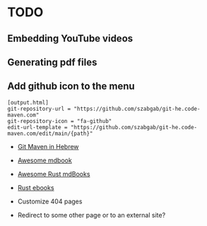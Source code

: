# TODO



## Embedding YouTube videos


## Generating pdf files

## Add github icon to the menu

```
[output.html]
git-repository-url = "https://github.com/szabgab/git-he.code-maven.com"
git-repository-icon = "fa-github"
edit-url-template = "https://github.com/szabgab/git-he.code-maven.com/edit/main/{path}"
```


* [Git Maven in Hebrew](https://git-he.code-maven.com/)

* [Awesome mdbook](https://github.com/softprops/awesome-mdbook)

* [Awesome Rust mdBooks](https://github.com/smhmayboudi/awesome-rust-mdbooks)

* [Rust ebooks](https://rust-ebooks.code-maven.com/)

* Customize 404 pages

* Redirect to some other page or to an external site?
